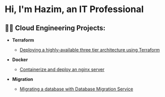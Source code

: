 <h1>Hi, I'm Hazim, an IT Professional

<h2>👨‍💻 Cloud Engineering Projects:</h2>

- <b>Terraform</b>
  - [Deploying a highly-available three tier architecture using Terraform](https://github.com/hazim2016/deploying-a-three-tier-using-terraform/tree/Master)

- <b>Docker</b>
  - [Containerize and deploy an nginx server](https://github.com/hazim2016/containerize-and-deploy-ngnix-container)

- <b>Migration</b>
  - [Migrating a database with Database Migration Service ](https://github.com/hazim2016/aws-database-migration)
